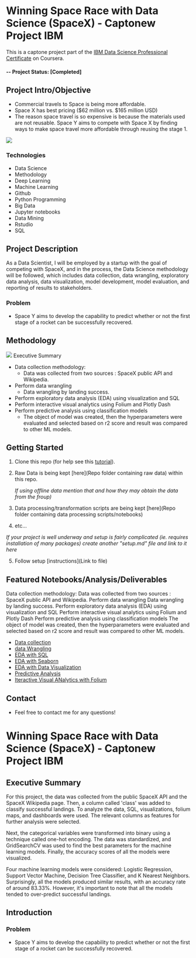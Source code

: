 # Winning Space Race with Data Science (SpaceX) - Captonew Project IBM
This is a captone project part of the [IBM Data Science Professional Certificate](https://www.coursera.org/professional-certificates/ibm-data-science) on Coursera.  

#### -- Project Status: [Completed]

## Project Intro/Objective

*  Commercial travels to Space is being more affordable.
*  Space X has best pricing ($62 million vs. $165 million USD)
*  The reason space travel is so expensive is because the materials used are not reusable.
Space Y aims to compete with Space X by finding ways to make space travel more
affordable through reusing the stage 1.

![](https://media1.giphy.com/media/3ohs4gSs3V0Q7qOtKU/giphy.gif)


### Technologies
* Data Science
* Methodology
* Deep Learning
* Machine Learning
* Github
* Python Programming
* Big Data
* Jupyter notebooks
* Data Mining
* Rstudio
* SQL

## Project Description
As a Data Scientist, I will be employed by a startup with the goal of competing with SpaceX, and in the process, the Data Science methodology will be followed, which includes data collection, data wrangling, exploratory data analysis, data visualization, model development, model evaluation, and reporting of results to stakeholders.
### Problem
*  Space Y aims to develop the capability to predict whether or not the first stage of a
rocket can be successfully recovered.

## Methodology
![](https://upload.wikimedia.org/wikipedia/commons/thumb/0/0e/Falcon9_rocket_family.svg/1200px-Falcon9_rocket_family.svg.png)
Executive Summary
* Data collection methodology:
    * Data was collected from two sources : SpaceX public API and Wikipedia.
* Perform data wrangling
    * Data wrangling by landing success.
* Perform exploratory data analysis (EDA) using visualization and SQL
* Perform interactive visual analytics using Folium and Plotly Dash
* Perform predictive analysis using classification models
    * The object of model was created, then the hyperparameters were evaluated and selected based on r2 score and result was compared to other ML models.

## Getting Started

1. Clone this repo (for help see this [tutorial](https://help.github.com/articles/cloning-a-repository/)).
2. Raw Data is being kept [here](Repo folder containing raw data) within this repo.

    *If using offline data mention that and how they may obtain the data from the froup)*
    
3. Data processing/transformation scripts are being kept [here](Repo folder containing data processing scripts/notebooks)
4. etc...

*If your project is well underway and setup is fairly complicated (ie. requires installation of many packages) create another "setup.md" file and link to it here*  

5. Follow setup [instructions](Link to file)

## Featured Notebooks/Analysis/Deliverables

Data collection methodology:
Data was collected from two sources : SpaceX public API and Wikipedia.
Perform data wrangling
Data wrangling by landing success.
Perform exploratory data analysis (EDA) using visualization and SQL
Perform interactive visual analytics using Folium and Plotly Dash
Perform predictive analysis using classification models
The object of model was created, then the hyperparameters were evaluated and selected based on r2 score and result was compared to other ML models.

* [Data collection](/Data%20Collection)
* [data Wrangling](/Data%20Wrangling)
* [EDA with SQL](/EDA%20with%20SQL)
* [EDA with Seaborn](/EDA%20with%20Seaborn)
* [EDA with Data Visualization](/EDA%20with%20Data%20Visualization)
* [Predictive Analysis](/Predictive%20analysis%20(Classification))
* [Iteractive Visual ANalytics with Folium](/Interactive%20Visual%20Analytics%20with%20Folium%20lab)

## Contact
* Feel free to contact me for any questions!










# Winning Space Race with Data Science (SpaceX) - Captonew Project IBM


## Executive Summary
For this project, the data was collected from the public SpaceX API and the SpaceX Wikipedia page. Then, a column called 'class' was added to classify successful landings. To analyze the data, SQL, visualizations, folium maps, and dashboards were used. The relevant columns as features for further analysis were selected.

Next, the categorical variables were transformed into binary using a technique called one-hot encoding. The data was standardized, and GridSearchCV was used to find the best parameters for the machine learning models. Finally, the accuracy scores of all the models were visualized.

Four machine learning models were considered: Logistic Regression, Support Vector Machine, Decision Tree Classifier, and K Nearest Neighbors. Surprisingly, all the models produced similar results, with an accuracy rate of around 83.33%. However, it's important to note that all the models tended to over-predict successful landings.

## Introduction

### Problem
*  Space Y aims to develop the capability to predict whether or not the first stage of a
rocket can be successfully recovered.


